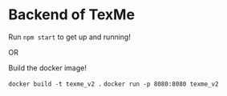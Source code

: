 # Backend of TexMe

Run `npm start` to get up and running!

OR

Build the docker image!

`docker build -t texme_v2 .`
`docker run -p 8080:8080 texme_v2`
